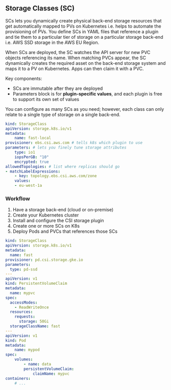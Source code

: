 ## Storage Classes (SC)

SCs lets you dynamically create physical back-end storage resources that get automatically mapped to PVs on Kubernetes i.e. helps to automate the provisioning of PVs. You define SCs in YAML files that reference a plugin and tie them to a particular tier of storage on a particular storage back-end i.e. AWS SSD storage in the AWS EU Region.

When SCs are deployed, the SC watches the API server for new PVC objects referencing its name. When matching PVCs appear, the SC dynamically creates the required asset on the back-end storage system and maps it to a PV on Kubernetes. Apps can then claim it with a PVC.

Key components:

- SCs are immutable after they are deployed
- Parameters block is for **plugin-specific values**, and each plugin is free to support its own set of values

You can configure as many SCs as you need; however, each class can only relate to a single type of storage on a single back-end.

```yaml
kind: StorageClass
apiVersion: storage.k8s.io/v1
metadata:
    name: fast-local
provisioner: ebs.csi.aws.com # tells k8s which plugin to use
parameters: # lets you finely tune storage attributes
    type: io1
    iopsPerGB: "10"
    encrypted: true
allowedTopologies: # list where replicas should go
- matchLabelExpressions:
    - key: topology.ebs.csi.aws.com/zone
    values:
    - eu-west-1a
```

### Workflow

1. Have a storage back-end (cloud or on-premise)
2. Create your Kubernetes cluster
3. Install and configure the CSI storage plugin
4. Create one or more SCs on K8s
5. Deploy Pods and PVCs that references those SCs

```yaml
kind: StorageClass
apiVersion: storage.k8s.io/v1
metadata:
  name: fast
provisioner: pd.csi.storage.gke.io
parameters:
  type: pd-ssd
---
apiVersion: v1
kind: PersistentVolumeClaim
metadata:
  name: mypvc
spec:
  accessModes:
    - ReadWriteOnce
  resources:
    requests:
      storage: 50Gi
  storageClassName: fast
---
apiVersion: v1
kind: Pod
metadata:
    name: mypod
spec:
    volumes:
        - name: data
        persistentVolumeClaim:
            claimName: mypvc
containers:
    # ...
```
